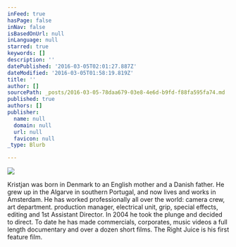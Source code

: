 ```yaml
---
inFeed: true
hasPage: false
inNav: false
isBasedOnUrl: null
inLanguage: null
starred: true
keywords: []
description: ''
datePublished: '2016-03-05T02:01:27.887Z'
dateModified: '2016-03-05T01:58:19.819Z'
title: ''
author: []
sourcePath: _posts/2016-03-05-78daa679-03e8-4e6d-b9fd-f88fa595fa74.md
published: true
authors: []
publisher:
  name: null
  domain: null
  url: null
  favicon: null
_type: Blurb

---
```

![](https://the-grid-user-content.s3-us-west-2.amazonaws.com/cb597651-25cd-4a4c-a003-32c10d145f15.jpg)

Kristjan was born in Denmark to an English mother and a Danish father. He grew up in the Algarve in southern Portugal, and now lives and works in Amsterdam. He has worked professionally all over the world: camera crew, art department. production manager, electrical unit, grip, special effects, editing and 1st Assistant Director. In 2004 he took the plunge and decided to direct. To date he has made commercials, corporates, music videos a full length documentary and over a dozen short films. The Right Juice is his first feature film.